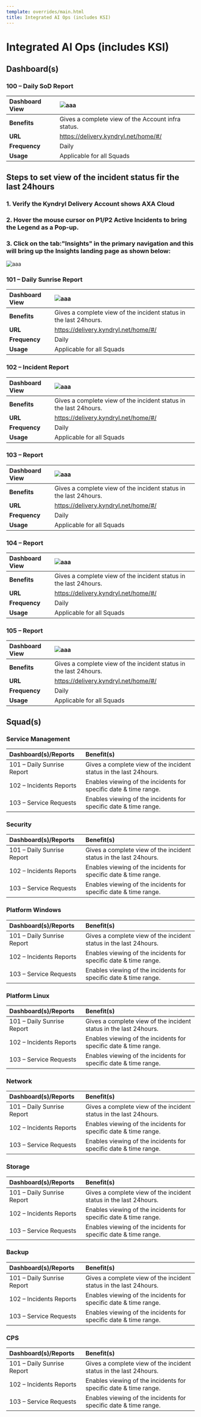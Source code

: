 ```yaml
---
template: overrides/main.html
title: Integrated AI Ops (includes KSI)
---
```


#   Integrated AI Ops (includes KSI)
##  Dashboard(s) 

### 100 – Daily SoD Report 

| **Dashboard View** | ![aaa](assets/images/AIOpsHomePage0.png) |
|:-----------------------|:-----------------------|
| **Benefits** | Gives a complete view of the Account infra status.|
| **URL** | https://delivery.kyndryl.net/home/#/ |
| **Frequency** | Daily |
| **Usage** | Applicable for all Squads |

## Steps to set view of the incident status fir the last 24hours

### 1. Verify the Kyndryl Delivery Account shows AXA Cloud

### 2. Hover the mouse cursor on P1/P2 Active Incidents to bring the Legend as a Pop-up.

### 3. Click on the tab:"Insights" in the primary navigation and this will bring up the Insights landing page as shown below:

![aaa](assets/images/AIOpsInsightsLandingPageDBV.png)




### 101 – Daily Sunrise Report 

| **Dashboard View** | ![aaa](assets/images/101_Dashboard_View.png) |
|:-----------------------|:-----------------------|
| **Benefits** | Gives a complete view of the incident status in the last 24hours.|
| **URL** | https://delivery.kyndryl.net/home/#/ |
| **Frequency** | Daily |
| **Usage** | Applicable for all Squads |


### 102 – Incident Report

| **Dashboard View** | ![aaa](assets/images/102_Dashboard_View.png) |
|:-----------------------|:-----------------------|
| **Benefits** | Gives a complete view of the incident status in the last 24hours.|
| **URL** | https://delivery.kyndryl.net/home/#/ |
| **Frequency** | Daily |
| **Usage** | Applicable for all Squads |


### 103 –  Report

| **Dashboard View** | ![aaa](assets/images/102_Dashboard_View.png) |
|:-----------------------|:-----------------------|
| **Benefits** | Gives a complete view of the incident status in the last 24hours.|
| **URL** | https://delivery.kyndryl.net/home/#/ |
| **Frequency** | Daily |
| **Usage** | Applicable for all Squads |


### 104 –  Report

| **Dashboard View** | ![aaa](assets/images/102_Dashboard_View.png) |
|:-----------------------|:-----------------------|
| **Benefits** | Gives a complete view of the incident status in the last 24hours.|
| **URL** | https://delivery.kyndryl.net/home/#/ |
| **Frequency** | Daily |
| **Usage** | Applicable for all Squads |


### 105 –  Report

| **Dashboard View** | ![aaa](assets/images/102_Dashboard_View.png) |
|:-----------------------|:-----------------------|
| **Benefits** | Gives a complete view of the incident status in the last 24hours.|
| **URL** | https://delivery.kyndryl.net/home/#/ |
| **Frequency** | Daily |
| **Usage** | Applicable for all Squads |


##  Squad(s)

### Service Management

| **Dashboard(s)/Reports** | Benefit(s) |
|:-----------------------|:-----------------------|
| 101 – Daily Sunrise Report | Gives a complete view of the incident status in the last 24hours. |
| 102 – Incidents Reports | Enables viewing of the incidents for specific date & time range. |
| 103 – Service Requests| Enables viewing of the incidents for specific date & time range. |

### Security

| **Dashboard(s)/Reports** | Benefit(s) |
|:-----------------------|:-----------------------|
| 101 – Daily Sunrise Report | Gives a complete view of the incident status in the last 24hours. |
| 102 – Incidents Reports | Enables viewing of the incidents for specific date & time range. |
| 103 – Service Requests| Enables viewing of the incidents for specific date & time range. |

### Platform Windows

| **Dashboard(s)/Reports** | Benefit(s) |
|:-----------------------|:-----------------------|
| 101 – Daily Sunrise Report | Gives a complete view of the incident status in the last 24hours. |
| 102 – Incidents Reports | Enables viewing of the incidents for specific date & time range. |
| 103 – Service Requests| Enables viewing of the incidents for specific date & time range. |

### Platform Linux

| **Dashboard(s)/Reports** | Benefit(s) |
|:-----------------------|:-----------------------|
| 101 – Daily Sunrise Report | Gives a complete view of the incident status in the last 24hours. |
| 102 – Incidents Reports | Enables viewing of the incidents for specific date & time range. |
| 103 – Service Requests| Enables viewing of the incidents for specific date & time range. |


### Network

| **Dashboard(s)/Reports** | Benefit(s) |
|:-----------------------|:-----------------------|
| 101 – Daily Sunrise Report | Gives a complete view of the incident status in the last 24hours. |
| 102 – Incidents Reports | Enables viewing of the incidents for specific date & time range. |
| 103 – Service Requests| Enables viewing of the incidents for specific date & time range. |

### Storage
| **Dashboard(s)/Reports** | Benefit(s) |
|:-----------------------|:-----------------------|
| 101 – Daily Sunrise Report | Gives a complete view of the incident status in the last 24hours. |
| 102 – Incidents Reports | Enables viewing of the incidents for specific date & time range. |
| 103 – Service Requests| Enables viewing of the incidents for specific date & time range. |


### Backup

| **Dashboard(s)/Reports** | Benefit(s) |
|:-----------------------|:-----------------------|
| 101 – Daily Sunrise Report | Gives a complete view of the incident status in the last 24hours. |
| 102 – Incidents Reports | Enables viewing of the incidents for specific date & time range. |
| 103 – Service Requests| Enables viewing of the incidents for specific date & time range. |


### CPS

| **Dashboard(s)/Reports** | Benefit(s) |
|:-----------------------|:-----------------------|
| 101 – Daily Sunrise Report | Gives a complete view of the incident status in the last 24hours. |
| 102 – Incidents Reports | Enables viewing of the incidents for specific date & time range. |
| 103 – Service Requests| Enables viewing of the incidents for specific date & time range. |